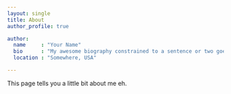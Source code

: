 ```yaml
---
layout: single
title: About
author_profile: true

author:
  name     : "Your Name"
  bio      : "My awesome biography constrained to a sentence or two goes here."
  location : "Somewhere, USA"

---
```



This page tells you a little bit about me eh.
